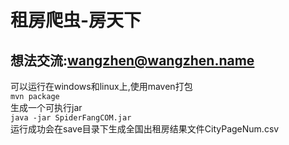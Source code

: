 租房爬虫-房天下
=================
想法交流:wangzhen@wangzhen.name
-----------------
可以运行在windows和linux上,使用maven打包  
`mvn package`  
生成一个可执行jar  
`java -jar SpiderFangCOM.jar`  
运行成功会在save目录下生成全国出租房结果文件CityPageNum.csv